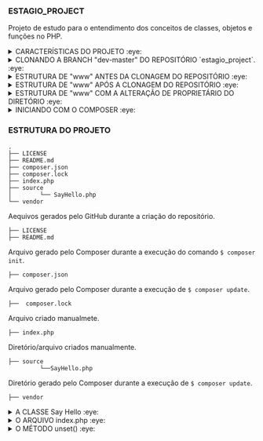 ### ESTAGIO_PROJECT
Projeto de estudo para o entendimento dos conceitos de classes, objetos e funções no PHP.

<details>
<summary>CARACTERÍSTICAS DO PROJETO :eye: </summary>
Projeto de estudo de Programação Orientada a Objetos - POO com Apache2, PHP 8.3, MySql, Composer, rodando em Ubuntu 24.04 em servidor local. O projeto usa o conceito de VirtualHost do Apache. 
</details>

<details>
<summary>CLONANDO A BRANCH "dev-master" DO REPOSITÓRIO `estagio_project`. :eye: </summary>

    $ sudo git clone --branch dev-master https://github.com/estagiario-verde-leao/estagio_project.git.
</details>
<details>
<summary>ESTRUTURA DE "www" ANTES DA CLONAGEM DO REPOSITÓRIO :eye: </summary>

    .
    ├──drwxr-xr-x 2 root root 4096 May 13 09:09 html
    ├──drwxr-xr-x 4 dev dev  4096 Oct 14 18:14 php_oo_project
    ├──drwxr-xr-x 9 dev dev  4096 Oct 14 01:37 phpoo
O usuário corrente é "dev". 
</details>

<details>
<summary>ESTRUTURA DE "www" APÓS A CLONAGEM DO REPOSITÓRIO :eye: </summary>

    .
    ├──drwxr-xr-x 5 root root 4096 Oct 16 10:08 estagio_project
    ├──drwxr-xr-x 2 root root 4096 May 13 09:09 html
    ├──drwxr-xr-x 4 dev dev  4096 Oct 14 18:14 php_oo_project
    ├──drwxr-xr-x 9 dev dev  4096 Oct 14 01:37 phpoo
Repare que como root é o proprietário do diretório `estagio_project`, o usuário dev não tem permissão de escrita no diretório. Resolvemos isso dando ao usuário corrente (dev no caso), a propriedade sobre o diretório do projeto.

    $ sudo chown -R $USER:$USER /var/www/estagio_project
Isso só é possível porque dev é usuário com privilégios root.
</details>

<details>
<summary>ESTRUTURA DE "www" COM A ALTERAÇÃO DE PROPRIETÁRIO DO DIRETÓRIO :eye: </summary>

        .
    ├──drwxr-xr-x 5 dev dev 4096 Oct 16 10:08 estagio_project
    ├──drwxr-xr-x 2 root root 4096 May 13 09:09 html
    ├──drwxr-xr-x 4 dev dev  4096 Oct 14 18:14 php_oo_project
    ├──drwxr-xr-x 9 dev dev  4096 Oct 14 01:37 phpoo
</details>

<details>
<summary>INICIANDO COM O COMPOSER :eye: </summary>

    $ composer init
    $ composer install
    $ composer update
    $ composer dump-autoload
Lembre-se, o composer oferece restrição ao root, por questóes de segurança, por isso alteramos a propriedade do diretório. Essa é uma das formas de resolver esse tipo de problema.
</details>

### ESTRUTURA DO PROJETO
    .
    ├── LICENSE 
    ├── README.md 
    ├── composer.json
    ├── composer.lock
    ├── index.php
    ├── source
    │        └── SayHello.php
    └── vendor

Aequivos gerados pelo GitHub durante a criação do repositório.

    ├── LICENSE 
    ├── README.md

Arquivo gerado pelo Composer durante a execução do comando `$ composer init`.
    
    ├── composer.json

Arquivo gerado pelo Composer durante a execução de `$ composer update`.

    ├──  composer.lock 

Arquivo criado manualmete.
    
    ├── index.php

Diretório/arquivo criados manualmente.
    
    ├── source
             └──SayHello.php

Diretório gerado pelo Composer durante a execução de `$ composer update`.
 
    ├── vendor     

<details>
<summary>A CLASSE Say Hello :eye: </summary> 
A class SayHello() possui um método, que quando chamado, imprime no console de depuração uma expressão de saudação.

    <?php

    namespace Source;

    class SayHello {
        protected $property;

        public function __construct($property) {
           $this->property = $property;
        }

        public function sayHello(): void {
            echo "1 - CHAMADA DO  MÉTODO sayHello()" . PHP_EOL;
            echo "Olá, " . $this->property . "!" . PHP_EOL;
        }

        public function __destruct() {
            echo "2 - CHAMADA DO  MÉTODO __destruct()" . PHP_EOL;            
        }
    }
### EXPLICANDO CADA COISA
`protected $property;`: 
Define uma propriedade chamada $property que tem visibilidade "protected". 
Isso significa que a propriedade pode ser acessada dentro da própria classe e por classes derivadas (subclasses), mas não diretamente de fora dessas classes.

`public function __construct($property)`: 
Este é o método construtor da classe, responsável por inicializar as propriedades da classe (nesse caso temos apenas $property. Repare que $property foi declarada, mas não foi inicializada) no momento em que a classe for
instanciada, ou seja no momento de criação do objeto, o método __construct() é invocado e as propriedades declaradas na classe são inicializadas com os valores que foram passados como parâmetros, porque como foi declarado no método, o construtor da classe __construct() recebe um argumento, $property.   
O método __construct, como foi dito é chamado automaticamente quando um novo objeto da classe é criado. 

`$this->property = $property;`: 
Dentro do construtor, o valor passado como argumento $property é atribuído à propriedade da instância $this->property. Isso inicializa a propriedade da classe com o valor fornecido ao criar um objeto.
Basicamente, essa estrutura permite que você crie um novo objeto da classe com um valor inicial para a propriedade, que depois pode ser usada dentro da classe. 
$this é uma referência ao objeto atual, ou seja, a instância da classe em que o método está sendo chamado.
modelo é um atributo da classe, que pertence a cada instância da classe. 
Quando você usa $this->modelo, está acessando o atributo modelo dessa instância específica.
$modelo é um parâmetro do método construtor (ou de qualquer outro método) que foi passado quando o método foi chamado.
Então, essa linha $this->modelo = $modelo, pega o valor passado para o parâmetro $modelo e o atribui ao atributo modelo do objeto.
De outra maneira: 
$modelo é a propriedade, 
$this->modelo é o atributo.
$this->modelo = $modelo, nos diz que a propriedade $modelo será atribuída ao atributo modelo que for passado na instância em index.php.        
Ou ainda, quando a classe for instanciada e o objeto criado, os parametros passados na instanciação da classe, 
são os atributos das propriedades declaradas na classe. 

`public function __destruct()`: 
Uma variável (propriedade, no contexto da POO) é um espaço reservado na mémoria do computador para o 
armazenamento de diferentes tipos de dados. 
Quando uma propriedade é declarada, um espaço é alocado na memória. 
Quando a propriedade é inicializada o espaço alocado recebe o valor atribuído à variável declarada.
O método __destruct(), não destrói a propriedade ou varável, mas apenas o valor que lhe foi atribuído na inicialização.
Basta executar var_dump() no objeto, que é uma variável declarada para receber o valor da instância da classe e 
veremos que o valor retornado é NULL, indicando que o objeto está vazio, ou que as propriedades declaradas estão vazias.
De outra forma, o destrutor destrói o valor das propriedades atribuídas ao objeto, mas não a propriedade em si que continua a existir, mas isso ocorre automaticamente quando o objeto sai de escopo ou é explicitamente destruído usando unset(), como neste caso. 
O método unset() é uma função interna do PHP usada para destruir variáveis especificadas.
O destrutor é útil para liberar recursos específicos, mas não é algo que precisa ser usado para liberar memória de propriedades comuns.
 
Para entender de verdade execute var_dump ($objeto) alternadamente, antes e depois de unset();

Nesse exemplo:

**Propriedade**: Temos uma propriedade $property que é protegida.

**Construtor**: O construtor aceita um valor $property e inicializa a propriedade da instância com esse valor.

**Método sayHello**: Quando chamado, ele imprime uma saudação personalizada usando a propriedade $property.

Quando o objeto `$obj_saudacao` é criado, diz-se que a classe `SayHello()` foi instanciada e suas propriedades e métodos inicializados. Diz-se também que `$obj_saudacao` é um "novo" objeto SayHello().
Agora passamos a expressão "estagiario" como parâmetro em Sayhello (), porque foi declarado no método construtor que ele receberia argumento.

Quando o método sayHello é chamado é impresso (echo) no console de depuração, a palavra "estagiario", que concatenada com a string "Olá", produz a expressão de saudação "Olá estagiario".
</details>
<details>
<summary>O ARQUIVO index.php :eye: </summary> 

    <?php

    use Source\AreaTriangulo;
    use Source\Carro;
    use Source\FsPhp;
    use Source\FullStack;
    use Source\Presentation;
    use Source\SayHello;

    require './vendor/autoload.php';

    //INSTANCIANDO A CLASSE class SayHello - CRIANDO O OBJETO $obj_saudacao.
    $obj_saudacao = new SayHello("estagiario");
    $obj_saudacao->sayHello() . PHP_EOL;
    echo PHP_EOL;
    unset($obj_saudacao);
    if (!isset($obj_saudacao)) {
        echo "A variável \$obj_saudacao, instância da classe SayHello(), " . PHP_EOL .
        "que recebeu \"estagiario\" como parâmetro, não está mais em uso e foi destruída liberando recurso." . PHP_EOL;
    }

    echo PHP_EOL;

    /*
    Este código organiza a lógica de entrada e cálculo dentro de uma classe, 
    seguindo os princípios da programação orientada a objetos.
    readline() é uma função em PHP que lê uma linha de entrada do terminal. 
    Essencialmente, ela permite que você interaja com o usuário através do terminal, 
    solicitando e capturando a entrada do usuário. Imagine uma conversa no terminal: 
    você faz uma pergunta ou solicita uma entrada, e o usuário digita a resposta. 
    readline() captura essa resposta e a armazena em uma variável para que você possa usá-la no seu script.
    */

    //INSTANCIANDO A CLASSE class AreaTriangulo - CRIANDO O OBJETO $area.
    $area = new AreaTriangulo(); // Chamando o método construtor.
    $area->exibirArea();
    unset($area);
    if (!isset($area)) {
        echo "A variável \$area, instância da classe AreaTriangulo(), " . PHP_EOL .
        "não está mais em uso e foi destruída liberando recurso." . PHP_EOL;
    }

    echo PHP_EOL;

    //INSTANCIANDO A CLASSE class Presentation - CRIANDO O OBJETO $apresentacao.
    $apresentacao = new Presentation();
    $apresentacao->saudar();
    unset($apresentacao);
    echo PHP_EOL;

    //INSTANCIANDO A CLASSE FullStackPhp - CRIANDO O OBJETO $dev
    $dev = new FsPhp("Mysql", "Apache", "PHP", "Ubuntu", "PhpStorm", "HTML");
    $dev->showInfoFsphp();

    //INSTANCIANDO A CLASSE Carro - CRIANDO O OBJETO $carro1
    $carro1 = new Carro("Ford", 1956);
    $carro1->showInfoarro();

    //INSTANCIANDO A CLASSE Carro - CRIANDO O OBJETO $carro2
    $carro2  = new Carro("Chevrolet", 1937);
    $carro2->showInfoarro();

    $carros = [
    "Carro1" => $carro1,
    "Carro2" => $carro2
    ];
    var_dump($carros);


    //INSTANCIANDO A CLASSE FullStack - CRIANDO O OBJETO $obj_fullstack
    $obj_fullstack = new FullStack(arrayInicial:[
        "db_name" => "MySql",
        "server_name" => "Apache",
        "lang_name" => "PHP",
        "os_name" => "Ubuntu 22.04",
        "ide_name" => "PhpStorm",
        "markup_lang" => "HTML"
    ]);

    //Quando o método getArray() for chamado no programa, ele retornará o valor contido em $fsPhp.
    //Como a classe FullStack foi instanciada e o objeto $obj_fullstack foi criado, o método getArray() ficou disponivel para o objeto $obj_fullstack.

    // Aqui temos o objeto $obj_fullstack acessando o método getArray(), cujo retorno é um array, que será armazenado na variável $array.
    $array = $obj_fullstack->getArray();
    print_r($array);

</details>

<details>
<summary>O MÉTODO unset() :eye: </summary> 
</details>